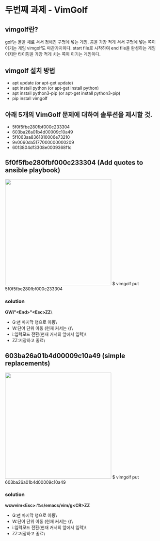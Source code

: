 # 두번째 과제 - VimGolf
## vimgolf란?
golf는 볼을 채로 쳐서 정해진 구멍에 넣는 게임. 공을 가장 적게 쳐서 구멍에 넣는 쪽이 이기는 게임
vimgolf도 마찬가지이다. start file로 시작하여 end file을 완성하는 게임이지만 타이핑을 가장 적게 치는 쪽이 이기는 게임이다.

## vimgolf 설치 방법
+ apt update (or apt-get update)
+ apt install python (or apt-get install python)
+ apt install python3-pip (or apt-get install python3-pip)
+ pip install vimgolf


## 아래 5개의 VimGolf 문제에 대하여 솔루션을 제시할 것.
* 5f0f5fbe280fbf000c233304
* 603ba26a01b4d00009c10a49
* 5f1063aa8361810006e73210
* 9v0060da5177000000000209
* 6013804df3308e0009368f1c

## 5f0f5fbe280fbf000c233304 (Add quotes to ansible playbook)
<img src="https://user-images.githubusercontent.com/77472995/144710985-f91925da-87f0-4bf0-b976-b78ca78f1fdf.png" width=350px height=350px> 
$ vimgolf put 5f0f5fbe280fbf000c233304

### solution
**GWi"\<End\>"\<Esc\>ZZ**\
+ G:맨 마지막 행으로 이동\
+ W:단어 단위 이동 (현재 커서는 {)\
+ i:입력모드 전환(현재 커서의 앞에서 입력)\
+ ZZ:저장하고 종료\

## 603ba26a01b4d00009c10a49 (simple replacements)
<img src="https://user-images.githubusercontent.com/77472995/144711580-009fa354-e18c-424e-a423-44aba902c35a.png" width=350px height=350px>
$ vimgolf put 603ba26a01b4d00009c10a49

### solution
**wcwvim\<Esc\>:%s/emacs/vim/g\<CR\>ZZ**
+ G:맨 마지막 행으로 이동\
+ W:단어 단위 이동 (현재 커서는 {)\
+ i:입력모드 전환(현재 커서의 앞에서 입력)\
+ ZZ:저장하고 종료\
